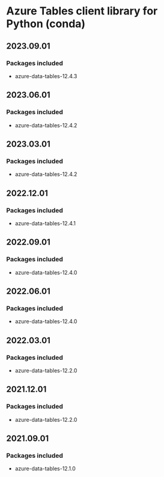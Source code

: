 # Azure Tables client library for Python (conda)

## 2023.09.01

### Packages included

- azure-data-tables-12.4.3

## 2023.06.01

### Packages included

- azure-data-tables-12.4.2

## 2023.03.01

### Packages included

- azure-data-tables-12.4.2

## 2022.12.01

### Packages included

- azure-data-tables-12.4.1

## 2022.09.01

### Packages included

- azure-data-tables-12.4.0

## 2022.06.01

### Packages included

- azure-data-tables-12.4.0

## 2022.03.01

### Packages included

- azure-data-tables-12.2.0

## 2021.12.01

### Packages included

- azure-data-tables-12.2.0

## 2021.09.01

### Packages included

- azure-data-tables-12.1.0
